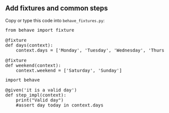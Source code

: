 ## Add fixtures and common steps

Copy or type this code into `behave_fixtures.py`:

<pre class="file" data-filename="environment.py" data-target="replace">
from behave import fixture

@fixture
def days(context):
    context.days = ['Monday', 'Tuesday', 'Wednesday', 'Thursday', 'Friday', 'Saturday', 'Sunday'] 

@fixture
def weekend(context):
    context.weekend = ['Saturday', 'Sunday'] 
</pre>


<pre class="file" data-filename="common_steps.py" data-target="replace">
import behave

@given('it is a valid day')
def step_impl(context):
    print("Valid day")
    #assert day_today in context.days
</pre>
